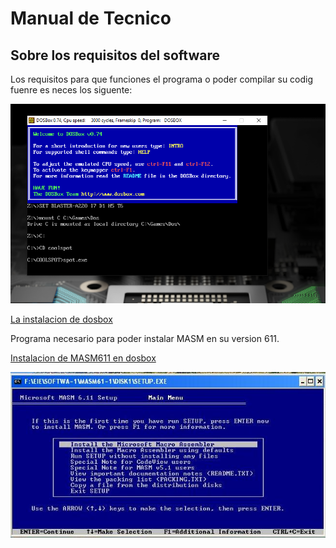 # Manual de Tecnico

## Sobre los requisitos del software

Los requisitos para que funciones el programa o poder compilar su codig fuenre es neces los siguente:

![DosBox](images/dosbox.png)

[La instalacion de dosbox](https://www.dosbox.com/wiki/)

Programa necesario para poder instalar MASM en su version 611.

[Instalacion de MASM611 en dosbox](https://360techexplorer.com/install-masm-in-windows)

![MASM611](images/MASMdosbox.jpg)